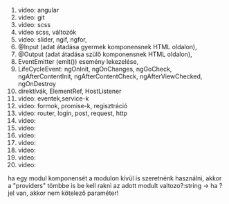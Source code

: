 1. video: angular
2. video: git
3. video: scss
4. video scss, változók
5. video: slider, ngif, ngfor,
  1. @Input (adat átadása gyermek komponensnek HTML oldalon),
  2. @Output (adat átadása szülő komponensnek HTML oldalon),
  3. EventEmitter (emit()) esemény lekezelése,
  4. LifeCycleEvent: ngOnInit, ngOnChanges, ngGoCheck, ngAfterContentInit, ngAfterContentCheck, ngAfterViewChecked,
     ngOnDestroy
  5. direktívák, ElementRef, HostListener
6. video: eventek,service-k
7. video: formok, promise-k, regisztráció
8. video: router, login, post, request, http
9. video:
10. video:
11. video:
12. video:
13. video:
14. video:
15. video:

ha egy modul komponensét a modulon kívül is szeretnénk használni, akkor a "providers" tömbbe is be kell rakni az adott
modult valtozo?:string -> ha ? jel van, akkor nem kötelező paraméter!
